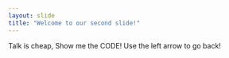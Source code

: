 ```yaml
---
layout: slide
title: "Welcome to our second slide!"
---
```

Talk is cheap, Show me the CODE!
Use the left arrow to go back!
